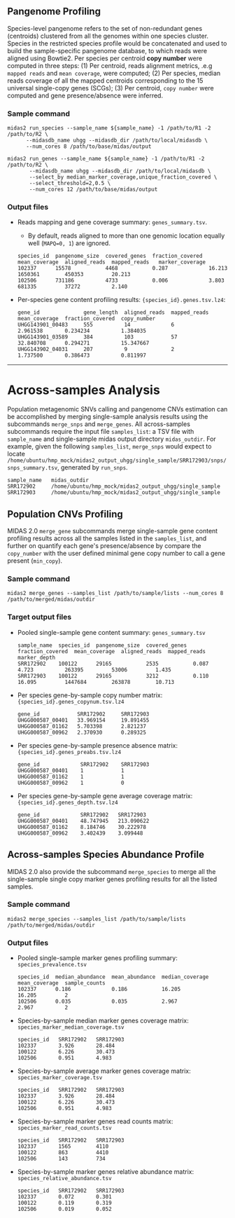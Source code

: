 

## Pangenome Profiling

Species-level pangenome refers to the set of non-redundant genes (centroids) clustered from all the genomes within one species cluster. Species in the restricted species profile would be concatenated and used to build the sample-specific pangenome database, to which reads were aligned using Bowtie2. Per species per centroid **copy number** were computed in three steps: (1) Per centroid, reads alignment metrics, .e.g `mapped reads` and `mean coverage`, were computed; (2) Per species, median reads coverage of all the mapped centroids corresponding to the 15 universal single-copy genes (SCGs); (3) Per centroid, `copy number` were computed and gene presence/absence were inferred.

### Sample command

   ```
   midas2 run_species --sample_name ${sample_name} -1 /path/to/R1 -2 /path/to/R2 \
         --midasdb_name uhgg --midasdb_dir /path/to/local/midasdb \
         --num_cores 8 /path/to/base/midas/output

   midas2 run_genes --sample_name ${sample_name} -1 /path/to/R1 -2 /path/to/R2 \
          --midasdb_name uhgg --midasdb_dir /path/to/local/midasdb \
          --select_by median_marker_coverage,unique_fraction_covered \
          --select_threshold=2,0.5 \
          --num_cores 12 /path/to/base/midas/output
   ```

### Output files

- Reads mapping and gene coverage summary: `genes_summary.tsv`. 

  - By default, reads aligned to more than one genomic location equally well (`MAPQ=0, 1`) are ignored.

   ```
   species_id  pangenome_size  covered_genes  fraction_covered  mean_coverage  aligned_reads  mapped_reads   marker_coverage
   102337      15578           4468           0.287             16.213         1650361        450353         20.213
   102506      731186          4733           0.006             3.803          681335         37272          2.140
   ```

- Per-species gene content profiling results: `{species_id}.genes.tsv.lz4`: 

   ```
   gene_id              gene_length  aligned_reads  mapped_reads  mean_coverage  fraction_covered  copy_number
   UHGG143901_00483     555          14             6             2.961538       0.234234          1.384035
   UHGG143901_03589     384          103            57            32.840708      0.294271          15.347667
   UHGG143902_04031     207          9              2             1.737500       0.386473          0.811997
   ```

***



# Across-samples Analysis

Population metagenomic SNVs calling and pangenome CNVs estimation can be accomplished by merging single-sample analysis results using the subcommands `merge_snps` and `merge_genes`.  All across-samples subcommands require the input file `samples_list`: a TSV file with `sample_name` and single-sample midas output directory `midas_outdir`. For example, given the following `samples_list`, `merge_snps` would expect to locate `/home/ubuntu/hmp_mock/midas2_output_uhgg/single_sample/SRR172903/snps/snps_summary.tsv`, generated by `run_snps`.

   ```
   sample_name   midas_outdir
   SRR172902     /home/ubuntu/hmp_mock/midas2_output_uhgg/single_sample
   SRR172903     /home/ubuntu/hmp_mock/midas2_output_uhgg/single_sample
   ```


## Population CNVs Profiling

MIDAS 2.0 `merge_gene` subcommands merge single-sample gene content profiling results across all the samples listed in the `samples_list`, and further on quantify each gene's presence/absence by compare the `copy_number` with the user defined minimal gene copy number to call a gene present (`min_copy`).


### Sample command

   ```
   midas2 merge_genes --samples_list /path/to/sample/lists --num_cores 8 /path/to/merged/midas/outdir
   ```

### Target output files

- Pooled single-sample gene content summary: `genes_summary.tsv`

   ```
   sample_name  species_id  pangenome_size  covered_genes  fraction_covered  mean_coverage  aligned_reads  mapped_reads  marker_depth
   SRR172902    100122      29165           2535           0.087             4.723          263395         53006         1.435
   SRR172903    100122      29165           3212           0.110             16.095         1447684        263878        10.713
   ```

- Per species gene-by-sample copy number matrix: `{species_id}.genes_copynum.tsv.lz4`

  ```
  gene_id            SRR172902     SRR172903
  UHGG000587_00401   33.969154     19.891455
  UHGG000587_01162   5.703398      2.821237
  UHGG000587_00962   2.370930      0.289325
  ```

- Per species gene-by-sample presence absence matrix: `{species_id}.genes_preabs.tsv.lz4`
 
  ```
  gene_id             SRR172902    SRR172903
  UHGG000587_00401    1            1
  UHGG000587_01162    1            1
  UHGG000587_00962    1            0 
  ```

- Per species gene-by-sample gene average coverage matrix: `{species_id}.genes_depth.tsv.lz4`

  ```
  gene_id             SRR172902   SRR172903
  UHGG000587_00401    48.747945   213.090622
  UHGG000587_01162    8.184746    30.222978
  UHGG000587_00962    3.402439    3.099448
  ```


## Across-samples Species Abundance Profile

MIDAS 2.0 also provide the subcommand `merge_species` to merge all the single-sample single copy marker genes profiling results for all the listed samples. 

### Sample command

   ```
   midas2 merge_species --samples_list /path/to/sample/lists /path/to/merged/midas/outdir
   ```

### Output files

- Pooled single-sample marker genes profiling summary: `species_prevalence.tsv`

   ```
   species_id  median_abundance  mean_abundance  median_coverage  mean_coverage  sample_counts
   102337      0.186             0.186           16.205           16.205         2
   102506      0.035             0.035           2.967            2.967          2
   ```

- Species-by-sample median marker genes coverage matrix: `species_marker_median_coverage.tsv`

   ```
   species_id   SRR172902   SRR172903
   102337       3.926       28.484
   100122       6.226       30.473
   102506       0.951       4.983
   ```

- Species-by-sample average marker genes coverage matrix: `species_marker_coverage.tsv`

   ```
   species_id   SRR172902   SRR172903
   102337      	3.926       28.484
   100122      	6.226       30.473
   102506       0.951       4.983
   ```

- Species-by-sample marker genes read counts matrix: `species_marker_read_counts.tsv`

   ```
   species_id   SRR172902   SRR172903
   102337       1565        4110
   100122       863         4410
   102506       143         734
   ```

- Species-by-sample marker genes relative abundance matrix: `species_relative_abundance.tsv`

   ```
   species_id   SRR172902   SRR172903
   102337       0.072       0.301
   100122       0.119       0.319
   102506       0.019       0.052
   ```
